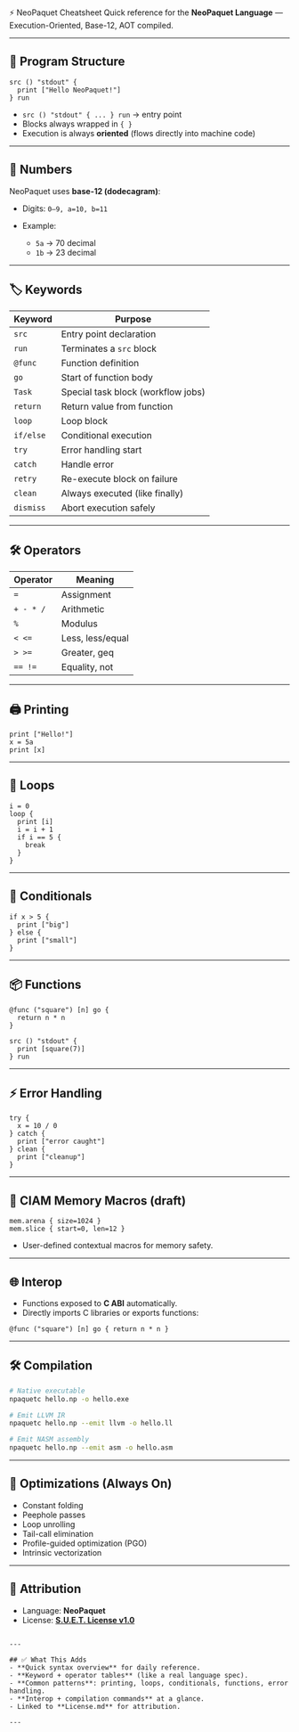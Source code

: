  ⚡ NeoPaquet Cheatsheet
Quick reference for the **NeoPaquet Language** — Execution-Oriented, Base-12, AOT compiled.

---

## 🧩 Program Structure
```neopaquet
src () "stdout" {
  print ["Hello NeoPaquet!"]
} run
````

* `src () "stdout" { ... } run` → entry point
* Blocks always wrapped in `{ }`
* Execution is always **oriented** (flows directly into machine code)

---

## 🔢 Numbers

NeoPaquet uses **base-12 (dodecagram)**:

* Digits: `0–9, a=10, b=11`
* Example:

  * `5a` → 70 decimal
  * `1b` → 23 decimal

---

## 🏷️ Keywords

| Keyword   | Purpose                            |
| --------- | ---------------------------------- |
| `src`     | Entry point declaration            |
| `run`     | Terminates a `src` block           |
| `@func`   | Function definition                |
| `go`      | Start of function body             |
| `Task`    | Special task block (workflow jobs) |
| `return`  | Return value from function         |
| `loop`    | Loop block                         |
| `if/else` | Conditional execution              |
| `try`     | Error handling start               |
| `catch`   | Handle error                       |
| `retry`   | Re-execute block on failure        |
| `clean`   | Always executed (like finally)     |
| `dismiss` | Abort execution safely             |

---

## 🛠️ Operators

| Operator  | Meaning          |
| --------- | ---------------- |
| `=`       | Assignment       |
| `+ - * /` | Arithmetic       |
| `%`       | Modulus          |
| `< <=`    | Less, less/equal |
| `> >=`    | Greater, geq     |
| `== !=`   | Equality, not    |

---

## 🖨️ Printing

```neopaquet
print ["Hello!"]
x = 5a
print [x]
```

---

## 🔁 Loops

```neopaquet
i = 0
loop {
  print [i]
  i = i + 1
  if i == 5 {
    break
  }
}
```

---

## 🔀 Conditionals

```neopaquet
if x > 5 {
  print ["big"]
} else {
  print ["small"]
}
```

---

## 📦 Functions

```neopaquet
@func ("square") [n] go {
  return n * n
}

src () "stdout" {
  print [square(7)]
} run
```

---

## ⚡ Error Handling

```neopaquet
try {
  x = 10 / 0
} catch {
  print ["error caught"]
} clean {
  print ["cleanup"]
}
```

---

## 🧩 CIAM Memory Macros (draft)

```neopaquet
mem.arena { size=1024 }
mem.slice { start=0, len=12 }
```

* User-defined contextual macros for memory safety.

---

## 🌐 Interop

* Functions exposed to **C ABI** automatically.
* Directly imports C libraries or exports functions:

```neopaquet
@func ("square") [n] go { return n * n }
```

---

## 🛠 Compilation

```bash
# Native executable
npaquetc hello.np -o hello.exe

# Emit LLVM IR
npaquetc hello.np --emit llvm -o hello.ll

# Emit NASM assembly
npaquetc hello.np --emit asm -o hello.asm
```

---

## 🚀 Optimizations (Always On)

* Constant folding
* Peephole passes
* Loop unrolling
* Tail-call elimination
* Profile-guided optimization (PGO)
* Intrinsic vectorization

---

## 📜 Attribution

* Language: **NeoPaquet**
* License: **[S.U.E.T. License v1.0](../License.md)**

```

---

## ✅ What This Adds
- **Quick syntax overview** for daily reference.  
- **Keyword + operator tables** (like a real language spec).  
- **Common patterns**: printing, loops, conditionals, functions, error handling.  
- **Interop + compilation commands** at a glance.  
- Linked to **License.md** for attribution.  

---

